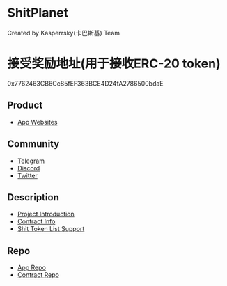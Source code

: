 # ShitPlanet

Created by Kasperrsky(卡巴斯基) Team


# 接受奖励地址(用于接收ERC-20 token)
0x7762463CB6Cc85fEF363BCE4D24fA2786500bdaE

## Product

- [App Websites](https://shitplanet.world/)

## Community

- [Telegram](https://t.me/shitplanet)
- [Discord](https://discord.com/invite/pfWmc6m2) 
- [Twitter](https://twitter.com/shitplanetsaver)

## Description
- [Project Introduction](https://github.com/ShitPlanet/ShitPlanet/blob/main/README.md)
- [Contract Info](https://github.com/ShitPlanet/ShitPlanet/blob/main/README.md#contract-infomation)
- [Shit Token List Support](https://github.com/ShitPlanet/ShitPlanet/blob/main/README.md#token-list-support)

## Repo
- [App Repo](https://github.com/ShitPlanet/ShitPlanet)
- [Contract Repo](https://github.com/ShitPlanet/ShitPlanetContract)
